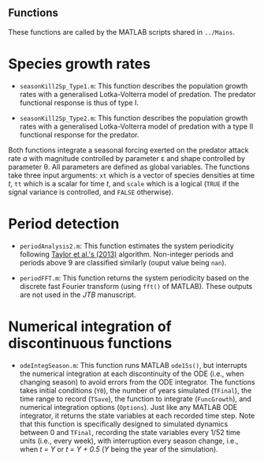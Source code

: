 ## Functions

These functions are called by the MATLAB scripts shared in `../Mains`.

# Species growth rates

* `seasonKill2Sp_Type1.m`: This function describes the population growth rates with a generalised Lotka-Volterra model of predation. The predator functional response is thus of type I.

* `seasonKill2Sp_Type2.m`: This function describes the population growth rates with a generalised Lotka-Volterra model of predation with a type II functional response for the predator.

Both functions integrate a seasonal forcing exerted on the predator attack rate *a* with magnitude controlled by parameter &#949; and shape controlled by parameter &#952;. All parameters are defined as global variables. The functions take three input arguments: `xt` which is a vector of species densities at time *t*, `tt` which is a scalar for time *t*, and `scale` which is a logical (`TRUE` if the signal variance is controlled, and `FALSE` otherwise).

# Period detection

* `periodAnalysis2.m`: This function estimates the system periodicity following [Taylor et al.'s (2013)](https://doi.org/10.1098/rspb.2012.2714) algorithm. Non-integer periods and periods above 9 are classified similarly (ouput value being `nan`).

* `periodFFT.m`: This function returns the system periodicity based on the discrete fast Fourier transform (using `fft()` of MATLAB). These outputs are not used in the *JTB* manuscript.

# Numerical integration of discontinuous functions

* `odeIntegSeason.m`: This function runs MATLAB `ode15s()`, but interrupts the numerical integration at each discontinuity of the ODE (i.e., when changing season) to avoid errors from the ODE integrator. The functions takes initial conditions (`Y0`), the number of years simulated (`TFinal`), the time range to record (`TSave`), the function to integrate (`FuncGrowth`), and numerical integration options (`Options`). Just like any MATLAB ODE integrator, it returns the state variables at each recorded time step.
Note that this function is specifically designed to simulated dynamics between 0 and `TFinal`, recording the state variables every 1/52 time units (i.e., every week), with interruption every season change, i.e., when *t = Y* or *t = Y + 0.5* (*Y* being the year of the simulation).
